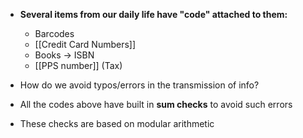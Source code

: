 - **Several items from our daily life have "code" attached to them:**
	- Barcodes
	- [[Credit Card Numbers]]
	- Books $\to$ ISBN
	- [[PPS number]] (Tax)

- How do we avoid typos/errors in the transmission of info?
- All the codes above have built in **sum checks** to avoid such errors
- These checks are based on modular arithmetic

